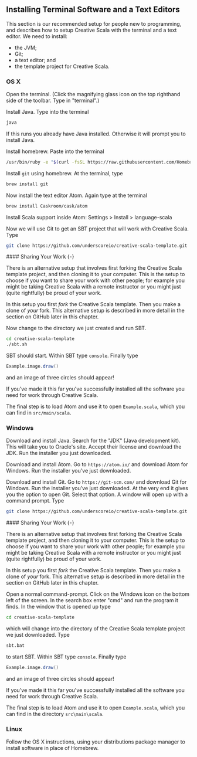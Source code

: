 ## Installing Terminal Software and a Text Editors

This section is our recommended setup for people new to programming, and describes how to setup Creative Scala with the terminal and a text editor.
We need to install:

- the JVM;
- Git;
- a text editor; and
- the template project for Creative Scala.


### OS X

Open the terminal. (Click the magnifying glass icon on the top righthand side of the toolbar. Type in "terminal".)

Install Java.
Type into the terminal

```bash
java
```

If this runs you already have Java installed.
Otherwise it will prompt you to install Java.

Install homebrew.
Paste into the terminal

```bash
/usr/bin/ruby -e "$(curl -fsSL https://raw.githubusercontent.com/Homebrew/install/master/install)"
```

Install `git` using homebrew.
At the terminal, type

```bash
brew install git
```

Now install the text editor Atom.
Again type at the terminal

```bash
brew install Caskroom/cask/atom
```

Install Scala support inside Atom: Settings > Install > language-scala

Now we will use Git to get an SBT project that will work with Creative Scala.
Type

```bash
git clone https://github.com/underscoreio/creative-scala-template.git
```

<div class="callout callout-info">
#### Sharing Your Work {-}

There is an alternative setup that involves first forking the Creative Scala template project, and then cloning it to your computer.
This is the setup to choose if you want to share your work with other people; for example you might be taking Creative Scala with a remote instructor or you might just (quite rightfully) be proud of your work.

In this setup you first *fork* the Creative Scala template.
Then you make a clone of *your* fork.
This alternative setup is described in more detail in the section on GitHub later in this chapter.
</div>


Now change to the directory we just created and run SBT.

```bash
cd creative-scala-template
./sbt.sh
```

SBT should start.
Within SBT type `console`.
Finally type

```scala
Example.image.draw()
```

and an image of three circles should appear!

If you've made it this far you've successfully installed all the software you need for work through Creative Scala.

The final step is to load Atom and use it to open `Example.scala`, which you can find in `src/main/scala`.


### Windows

Download and install Java.
Search for the "JDK" (Java development kit).
This will take you to Oracle's site.
Accept their license and download the JDK.
Run the installer you just downloaded.

Download and install Atom.
Go to `https://atom.io/` and download Atom for Windows.
Run the installer you've just downloaded.

Download and install Git.
Go to `https://git-scm.com/` and download Git for Windows.
Run the installer you've just downloaded.
At the very end it gives you the option to open Git.
Select that option.
A window will open up with a command prompt.
Type


```bash
git clone https://github.com/underscoreio/creative-scala-template.git
```

<div class="callout callout-info">
#### Sharing Your Work {-}

There is an alternative setup that involves first forking the Creative Scala template project, and then cloning it to your computer.
This is the setup to choose if you want to share your work with other people; for example you might be taking Creative Scala with a remote instructor or you might just (quite rightfully) be proud of your work.

In this setup you first *fork* the Creative Scala template.
Then you make a clone of *your* fork.
This alternative setup is described in more detail in the section on GitHub later in this chapter.
</div>

Open a normal command-prompt.
Click on the Windows icon on the bottom left of the screen.
In the search box enter "cmd" and run the program it finds.
In the window that is opened up type

```bash
cd creative-scala-template
```

which will change into the directory of the Creative Scala template project we just downloaded.
Type

```bash
sbt.bat
```

to start SBT.
Within SBT type `console`.
Finally type

```scala
Example.image.draw()
```

and an image of three circles should appear!

If you've made it this far you've successfully installed all the software you need for work through Creative Scala.

The final step is to load Atom and use it to open `Example.scala`, which you can find in the directory `src\main\scala`.


### Linux

Follow the OS X instructions, using your distributions package manager to install software in place of Homebrew.
